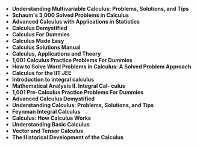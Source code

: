 <ul>
<li><b><a target="_blank" href="https://github.com/manjunath5496/Calculus-Books/blob/master/alc(1).pdf" style="text-decoration:none;">Understanding Multivariable Calculus: Problems, Solutions, and Tips</a></b></li>
                                <li><b><a target="_blank" href="https://github.com/manjunath5496/Calculus-Books/blob/master/alc(2).pdf" style="text-decoration:none;">Schaum's 3,000 Solved Problems in Calculus</a></b></li>
                                <li><b><a target="_blank" href="https://github.com/manjunath5496/Calculus-Books/blob/master/alc(3).pdf" style="text-decoration:none;">Advanced Calculus with Applications in Statistics</a></b></li>
 <li><b><a target="_blank" href="https://github.com/manjunath5496/Calculus-Books/blob/master/alc(4).pdf" style="text-decoration:none;">Calculus Demystified  </a></b></li>                              
<li><b><a target="_blank" href="https://github.com/manjunath5496/Calculus-Books/blob/master/alc(5).pdf" style="text-decoration:none;">Calculus For Dummies</a></b></li>
<li><b><a target="_blank" href="https://github.com/manjunath5496/Calculus-Books/blob/master/alc(6).pdf" style="text-decoration:none;">Calculus Made Easy</a></b></li>
                                <li><b><a target="_blank" href="https://github.com/manjunath5496/Calculus-Books/blob/master/alc(7).pdf" style="text-decoration:none;">Calculus Solutions Manual</a></b></li>
  
<li><b><a target="_blank" href="https://github.com/manjunath5496/Calculus-Books/blob/master/alc(8).pdf" style="text-decoration:none;">Calculus, Applications and Theory</a></b></li>
                                <li><b><a target="_blank" href="https://github.com/manjunath5496/Calculus-Books/blob/master/alc(9).pdf" style="text-decoration:none;">1,001 Calculus Practice Problems For Dummies</a></b></li>
                                <li><b><a target="_blank" href="https://github.com/manjunath5496/Calculus-Books/blob/master/alc(10).pdf" style="text-decoration:none;">How to Solve Word Problems in Calculus: A Solved Problem Approach</a></b></li>
 <li><b><a target="_blank" href="https://github.com/manjunath5496/Calculus-Books/blob/master/alc(11).pdf" style="text-decoration:none;">Calculus for the IIT JEE  </a></b></li>                              
<li><b><a target="_blank" href="https://github.com/manjunath5496/Calculus-Books/blob/master/alc(12).pdf" style="text-decoration:none;">Introduction to integral calculus</a></b></li>
<li><b><a target="_blank" href="https://github.com/manjunath5496/Calculus-Books/blob/master/alc(13).pdf" style="text-decoration:none;">Mathematical Analysis II. Integral Cal- culus</a></b></li>
                                <li><b><a target="_blank" href="https://github.com/manjunath5496/Calculus-Books/blob/master/alc(14).pdf" style="text-decoration:none;">1,001 Pre-Calculus Practice Problems For Dummies</a></b></li>  
  
<li><b><a target="_blank" href="https://github.com/manjunath5496/Calculus-Books/blob/master/alc(15).pdf" style="text-decoration:none;">Advanced Calculus Demystified</a></b></li>

<li><b><a target="_blank" href="https://github.com/manjunath5496/Calculus-Books/blob/master/alc(16).pdf" style="text-decoration:none;">Understanding Calculus: Problems, Solutions, and Tips</a></b></li>
                                <li><b><a target="_blank" href="https://github.com/manjunath5496/Calculus-Books/blob/master/alc(17).pdf" style="text-decoration:none;">Feynman Integral Calculus</a></b></li>
 <li><b><a target="_blank" href="https://github.com/manjunath5496/Calculus-Books/blob/master/alc(18).pdf" style="text-decoration:none;">Calculus: How Calculus Works  </a></b></li>                              
<li><b><a target="_blank" href="https://github.com/manjunath5496/Calculus-Books/blob/master/alc(19).pdf" style="text-decoration:none;">Understanding Basic Calculus</a></b></li>
<li><b><a target="_blank" href="https://github.com/manjunath5496/Calculus-Books/blob/master/alc(20).pdf" style="text-decoration:none;">Vector and Tensor Calculus</a></b></li>
                                <li><b><a target="_blank" href="https://github.com/manjunath5496/Calculus-Books/blob/master/alc(21).pdf" style="text-decoration:none;">The Historical Development of the Calculus</a></b></li>
 
  </ul>

